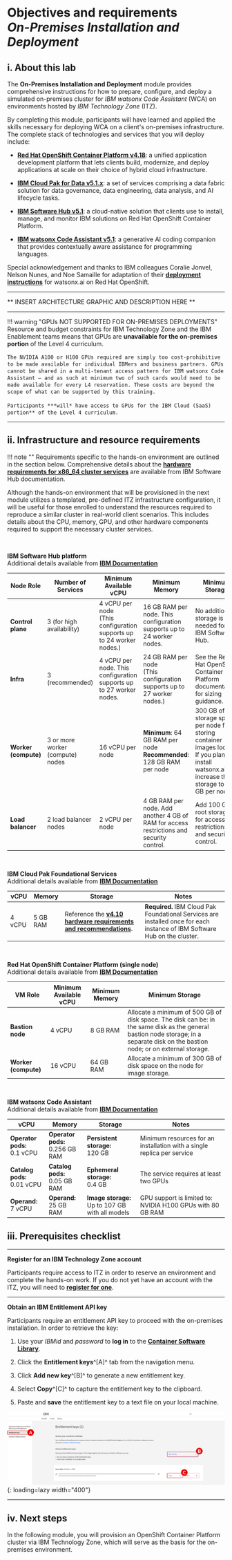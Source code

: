 # **Objectives and requirements**</br>*On-Premises Installation and Deployment*

## **i. About this lab**

The **On-Premises Installation and Deployment** module provides comprehensive instructions for how to prepare, configure, and deploy a simulated on-premises cluster for *IBM watsonx Code Assistant* (WCA) on environments hosted by *IBM Technology Zone* (ITZ).

By completing this module, participants will have learned and applied the skills necessary for deploying WCA on a client's on-premises infrastructure. The complete stack of technologies and services that you will deploy include:

- <a href="https://docs.redhat.com/en/documentation/openshift_container_platform/4.18" target="_blank">**Red Hat OpenShift Container Platform v4.18**</a>: a unified application development platform that lets clients build, modernize, and deploy applications at scale on their choice of hybrid cloud infrastructure.

- <a href="https://www.ibm.com/docs/en/cloud-paks/cp-data/5.1.x" target="_blank">**IBM Cloud Pak for Data v5.1.x**</a>: a set of services comprising a data fabric solution for data governance, data engineering, data analysis, and AI lifecycle tasks.

- <a href="https://www.ibm.com/docs/en/software-hub/5.1.x" target="_blank">**IBM Software Hub v5.1**</a>: a cloud-native solution that clients use to install, manage, and monitor IBM solutions on Red Hat OpenShift Container Platform.

- <a href="https://www.ibm.com/docs/en/wx-code-assistant/5.1.x" target="_blank">**IBM watsonx Code Assistant v5.1**</a>: a generative AI coding companion that provides contextually aware assistance for programming languages.

Special acknowledgement and thanks to IBM colleagues Coralie Jonvel, Nelson Nunes, and Noe Samaille for adaptation of their <a href="https://github.ibm.com/CESC-Infrastructure-Services/Installation-CP4D-WatsonX" target="_blank">**deployment instructions**</a> for watsonx.ai on Red Hat OpenShift.

---

** INSERT ARCHITECTURE GRAPHIC AND DESCRIPTION HERE **

---

!!! warning "GPUs NOT SUPPORTED FOR ON-PREMISES DEPLOYMENTS"
    Resource and budget constraints for IBM Technology Zone and the IBM Enablement teams means that GPUs are **unavailable for the on-premises portion** of the Level 4 curriculum.
    
    The NVIDIA A100 or H100 GPUs required are simply too cost-prohibitive to be made available for individual IBMers and business partners. GPUs cannot be shared in a multi-tenant access pattern for IBM watsonx Code Assistant — and as such at minimum two of such cards would need to be made available for every L4 reservation. These costs are beyond the scope of what can be supported by this training.

    Participants ***will* have access to GPUs for the IBM Cloud (SaaS) portion** of the Level 4 curriculum.

---

## **ii. Infrastructure and resource requirements**

!!! note ""
    Requirements specific to the hands-on environment are outlined in the section below. Comprehensive details about the <a href="https://www.ibm.com/docs/en/software-hub/5.1.x?topic=requirements-x86-64-hardware#services" target="_blank">**hardware requirements for x86_64 cluster services**</a> are available from IBM Software Hub documentation.
    
Although the hands-on environment that will be provisioned in the next module utilizes a templated, pre-defined ITZ infrastructure configuration, it will be useful for those enrolled to understand the resources required to reproduce a similar cluster in real-world client scenarios. This includes details about the CPU, memory, GPU, and other hardware components required to support the necessary cluster services.

</br>

**IBM Software Hub platform**
</br>Additional details available from <a href="https://www.ibm.com/docs/en/software-hub/5.1.x?topic=requirements-x86-64-hardware#platform" target="_blank">**IBM Documentation**</a>

| Node Role | Number of Services | Minimum Available vCPU | Minimum Memory | Minimum Storage |
| - | - | - | - | - |
| **Control plane** | 3 (for high availability) | 4 vCPU per node</br>(This configuration supports up to 24 worker nodes.) | 16 GB RAM per node. This configuration supports up to 24 worker nodes. | No additional storage is needed for IBM Software Hub. |
| **Infra** | 3 (recommended) | 4 vCPU per node. This configuration supports up to 27 worker nodes. | 24 GB RAM per node</br>(This configuration supports up to 27 worker nodes.) | See the Red Hat OpenShift Container Platform documentation for sizing guidance. |
| **Worker (compute)** | 3 or more worker (compute) nodes | 16 vCPU per node | **Minimum**: 64 GB RAM per node</br>**Recommended**: 128 GB RAM per node | 300 GB of storage space per node for storing container images locally. If you plan to install watsonx.ai, increase the storage to 500 GB per node. |
| **Load balancer** | 2 load balancer nodes | 2 vCPU per node | 4 GB RAM per node. Add another 4 GB of RAM for access restrictions and security control. | Add 100 GB of root storage for access restrictions and security control. |

</br>

**IBM Cloud Pak Foundational Services**
</br>Additional details available from <a href="https://www.ibm.com/docs/en/software-hub/5.1.x?topic=requirements-x86-64-hardware#instance-prereq__cpfs__title__1" target="_blank">**IBM Documentation**</a>

| vCPU | Memory | Storage | Notes |
| - | - | - | - |
| 4 vCPU | 5 GB RAM | Reference the <a href="https://www.ibm.com/docs/SSRV9V_4.10/installer/hardware_sizing_reqs.html" target="_blank">**v4.10 hardware requirements and recommendations**</a>. | **Required.** IBM Cloud Pak Foundational Services are installed once for each instance of IBM Software Hub on the cluster. |

</br>

**Red Hat OpenShift Container Platform (single node)**
</br>Additional details available from <a href="https://www.ibm.com/docs/en/software-hub/5.1.x?topic=requirements-x86-64-hardware#platform__sno-reqs__title__1" target="_blank">**IBM Documentation**</a>

| VM Role | Minimum Available vCPU | Minimum Memory | Minimum Storage |
| - | - | - | - |
| **Bastion node** | 4 vCPU | 8 GB RAM | Allocate a minimum of 500 GB of disk space. The disk can be: in the same disk as the general bastion node storage; in a separate disk on the bastion node; or on external storage. |
| **Worker (compute)** | 16 vCPU | 64 GB RAM | Allocate a minimum of 300 GB of disk space on the node for image storage. |

</br>

**IBM watsonx Code Assistant**
</br>Additional details available from <a href="https://www.ibm.com/docs/en/software-hub/5.1.x?topic=requirements-x86-64-hardware#services__wxca__title__1" target="_blank">**IBM Documentation**</a>

| vCPU                             | Memory                               | Storage                                              | Notes                                                                   |
| -------------------------------- | ------------------------------------ | ---------------------------------------------------- | ----------------------------------------------------------------------- |
| **Operator pods:** </br>0.1 vCPU | **Operator pods:** </br>0.256 GB RAM | **Persistent storage:** </br>120 GB                  | Minimum resources for an installation with a single replica per service |
| **Catalog pods:** </br>0.01 vCPU | **Catalog pods:** </br>0.05 GB RAM   | **Ephemeral storage:** </br>0.4 GB                   | The service requires at least two GPUs                                  |
| **Operand:** </br>7 vCPU         | **Operand:** </br>25 GB RAM          | **Image storage:** </br>Up to 107 GB with all models | GPU support is limited to: NVIDIA H100 GPUs with 80 GB RAM              |


## **iii. Prerequisites checklist**

---

**Register for an IBM Technology Zone account**

Participants require access to ITZ in order to reserve an environment and complete the hands-on work. If you do not yet have an account with the ITZ, you will need to <a href="https://techzone.ibm.com/" target="_blank">**register for one**</a>.

---

**Obtain an IBM Entitlement API key**

Participants require an entitlement API key to proceed with the on-premises installation. In order to retrieve the key:

1. Use your *IBMid* and *password* to **log in** to the <a href="https://myibm.ibm.com/products-services/containerlibrary" target="_blank">**Container Software Library**</a>.

2. Click the **Entitlement keys**^[A]^ tab from the navigation menu.

3. Click **Add new key**^[B]^ to generate a new entitlement key.

4. Select **Copy**^[C]^ to capture the entitlement key to the clipboard.

5. Paste and **save** the entitlement key to a text file on your local machine.

![](_attachments/onprem-1.1.png){: loading=lazy width="400"}

---

## **iv. Next steps**

In the following module, you will provision an OpenShift Container Platform cluster via IBM Technology Zone, which will serve as the basis for the on-premises environment.